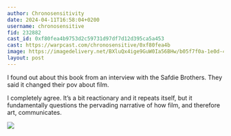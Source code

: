 ```yaml
---
author: Chronosensitivity
date: 2024-04-11T16:58:04+0200
username: chronosensitive
fid: 232882
cast_id: 0xf80fea4b9753d2c59731d97df7d12d395ca5a453
cast: https://warpcast.com/chronosensitive/0xf80fea4b
image: https://imagedelivery.net/BXluQx4ige9GuW0Ia56BHw/b05f7f0a-1e0d-42c0-fcda-b260cff5ea00/original
layout: post
---
```

I found out about this book from an interview with the Safdie Brothers. They said it changed their pov about film.  
  
I completely agree. It’s a bit reactionary and it repeats itself, but it fundamentally questions the pervading narrative of how film, and therefore art, communicates.  

![](https://imagedelivery.net/BXluQx4ige9GuW0Ia56BHw/b05f7f0a-1e0d-42c0-fcda-b260cff5ea00/original)